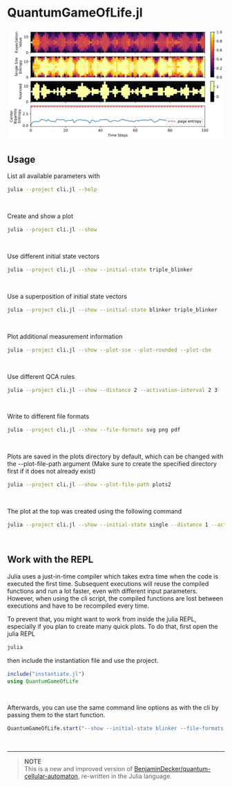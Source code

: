 # QuantumGameOfLife.jl
![](plots/plot.svg)

## Usage
List all available parameters with
```bash
julia --project cli.jl --help
```
<br/>

Create and show a plot
```bash
julia --project cli.jl --show
```
<br/>

Use different initial state vectors
```bash
julia --project cli.jl --show --initial-state triple_blinker
```
<br/>

Use a superposition of initial state vectors
```bash
julia --project cli.jl --show --initial-state blinker triple_blinker
```
<br/>

Plot additional measurement information
```bash
julia --project cli.jl --show --plot-sse --plot-rounded --plot-cbe
```
<br/>

Use different QCA rules
```bash
julia --project cli.jl --show --distance 2 --activation-interval 2 3
```
<br/>

Write to different file formats
```bash
julia --project cli.jl --show --file-formats svg png pdf
```
<br/>

<!-- Plot the classical evolution and mps bond dimension
```bash
julia --project cli.jl --show --initial-state blinker --plot-classical --plot-bond-dims
```
<br/>

Try the TDVP algorithm (This can take a while)
```bash
julia --project cli.jl --show --initial-state blinker --algorithm 2tdvp --num-steps 1000 --plotting-frequency 10 --plot-bond-dims --num-cells 15
``` -->

Plots are saved in the plots directory by default, which can be changed with the --plot-file-path argument (Make sure to create the specified directory first if it does not already exist)
```bash
julia --project cli.jl --show --plot-file-path plots2
```
<br/>

The plot at the top was created using the following command
```bash
julia --project cli.jl --show --initial-state single --distance 1 --activation-interval 1 1 --num-steps 100 --num-cells 13 --plot-rounded --plot-cbe --plot-sse --file-formats svg
```
<br/>

## Work with the REPL
Julia uses a just-in-time compiler which takes extra time when the code is executed the first time. Subsequent executions will reuse the compiled functions and run a lot faster, even with different input parameters. However, when using the cli script, the compiled functions are lost between executions and have to be recompiled every time.

To prevent that, you might want to work from inside the julia REPL, especially if you plan to create many quick plots.
To do that, first open the julia REPL
```bash
julia
```
then include the instantiation file and use the project.
```julia
include("instantiate.jl")
using QuantumGameOfLife
```
<br/>

Afterwards, you can use the same command line options as with the cli by passing them to the start function.
```julia
QuantumGameOfLife.start("--show --initial-state blinker --file-formats pdf jpg --plot-sse --plot-rounded")
```

<br/>

---
> **NOTE**  
> This is a new and improved version of [BenjaminDecker/quantum-cellular-automaton](https://github.com/BenjaminDecker/quantum-cellular-automaton), re-written in the Julia language.
